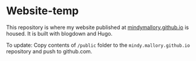 # Website-temp

This repository is where my website published at [mindymallory.github.io](https://mindymallory.github.io/) is housed. It is built with blogdown and Hugo. 

To update: Copy contents of `/public` folder to the `mindy.mallory.github.io` repository and push to github.com. 
